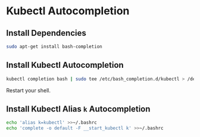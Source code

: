 # Kubectl Autocompletion


## Install Dependencies

```bash
sudo apt-get install bash-completion 
```

## Install Kubectl Autocompletion
```bash
kubectl completion bash | sudo tee /etc/bash_completion.d/kubectl > /dev/null
```
Restart your shell.

## Install Kubectl Alias `k` Autocompletion
```bash
echo 'alias k=kubectl' >>~/.bashrc
echo 'complete -o default -F __start_kubectl k' >>~/.bashrc
```